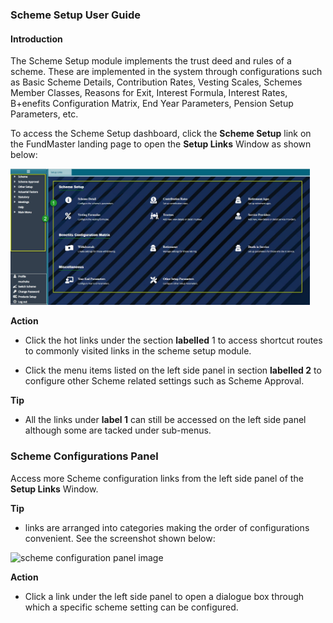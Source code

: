 ### Scheme Setup User Guide

#### Introduction

The Scheme Setup module implements the trust deed and rules of a scheme. These are implemented in the system through configurations such as Basic Scheme Details, Contribution Rates, Vesting Scales, Schemes Member Classes, Reasons for
Exit, Interest Formula, Interest Rates, B+enefits Configuration Matrix, End Year Parameters, Pension Setup Parameters, etc.

To access the Scheme Setup dashboard, click the **Scheme Setup** link on the FundMaster landing page to open the **Setup Links** Window as shown below:

<img  alt="scheme setup dashboard image" width="95%" height="auto"  class="center"  src="../.vuepress/public/img/media2/schemeM44.jpg">  


**Action**

-   Click the hot links under the section **labelled** 1 to access shortcut routes to commonly visited links in the scheme setup module.

-   Click the menu items listed on the left side panel in section **labelled 2** to configure other Scheme related settings such as Scheme Approval.
  

**Tip**

- All the links under **label 1** can still be accessed on the left side panel although some are tacked under sub-menus.


### Scheme Configurations Panel

Access more Scheme configuration links from the left side panel of the **Setup Links** Window.

**Tip**
- links are arranged into categories making the order of configurations convenient. See the screenshot shown below:

<img  alt="scheme configuration panel image" width="60%" height="auto"  class="center"  src="../.vuepress/public/img/media2/schemeM69.png"> 


**Action**

-	Click a link under the left side panel to open a dialogue box through which a specific scheme setting can be configured.